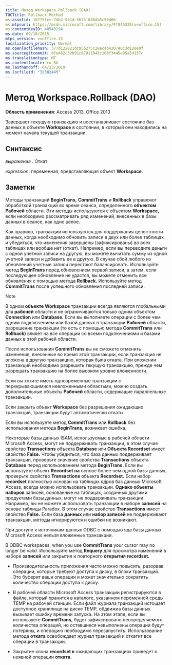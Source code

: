 ```yaml
---
title: Метод Workspace.Rollback (DAO)
TOCTitle: Rollback Method
ms:assetid: 10775fcc-7db2-9e14-5625-048db5c50466
ms:mtpsurl: https://msdn.microsoft.com/library/Ff845335(v=office.15)
ms:contentKeyID: 48543294
ms.date: 09/18/2015
mtps_version: v=office.15
localization_priority: Normal
ms.openlocfilehash: 377d122821dc95b275c28ecab420748c3d120e0f
ms.sourcegitcommit: 8fe462c32b91c87911942c188f3445e85a54137c
ms.translationtype: MT
ms.contentlocale: ru-RU
ms.lasthandoff: 04/23/2019
ms.locfileid: "32302445"
---
```

# <a name="workspacerollback-method-dao"></a>Метод Workspace.Rollback (DAO)

**Область применения**: Access 2013, Office 2013

Завершает текущую транзакцию и восстанавливает состояние баз данных в объекте **Workspace** в состоянии, в который они находились на момент начала текущей транзакции.

## <a name="syntax"></a>Синтаксис

*выражение .* Откат

*expression*: переменная, представляющая объект **Workspace**.

## <a name="remarks"></a>Заметки

Методы транзакций **BeginTrans,** **CommitTrans** и **Rollback** управляют обработкой транзакций во время сеанса, определенного **объектом Рабочей** области. Эти методы используются с объектом **Workspace,** если необходимо рассматривать ряд изменений, внесенных в базы данных в сеансе, как одно целое.

Как правило, транзакции используются для поддержания целостности данных, когда необходимо обновить записи в двух или более таблицах и убедиться, что изменения завершены (зафиксированы) во всех таблицах или вообще нет (откат). Например, если вы переводите деньги с одной учетной записи на другую, вы можете вычитать сумму из одной учетной записи и добавить ее в другую. В случае сбой любого из обновлений учетные записи перестают балансировать. Используйте метод **BeginTrans** перед обновлением первой записи, а затем, если последующее обновление не удастся, вы можете отменить все обновления с помощью метода **Rollback.** Используйте метод **CommitTrans** после успешного обновления последней записи.

> [!NOTE]
> В одном **объекте Workspace** транзакции всегда являются глобальными для **рабочей** области и не ограничиваются только одним объектом **Connection** или **Database.** Если вы выполняете операции с более чем одним подключением или базой данных в транзакции **Рабочей** области, разрешение транзакции (то есть с помощью метода **CommitTrans** или **Rollback)** влияет на все операции со всеми подключениями и базами данных в этой рабочей области.

После использования **CommitTrans** вы не сможете отменить изменения, внесенные во время этой транзакции, если транзакция не вложена в другую транзакцию, которая была отката. При вложении транзакций необходимо разрешить текущую транзакцию, прежде чем разрешать транзакцию на более высоком уровне вложенности.

Если вы хотите иметь одновременные транзакции с перекрывающимися невложенными областьми, можно создать дополнительные объекты **Рабочей** области, содержащие параллельные транзакции.

Если закрыть объект **Workspace** без разрешения ожидающих транзакций, транзакции будут автоматически откаты.

Если вы используете метод **CommitTrans** или **Rollback** без использования метода **BeginTrans,** возникает ошибка.

Некоторые базы данных ISAM, используемые в рабочей области Microsoft Access, могут не поддерживать транзакции, в этом случае свойство **Transactions** объекта **Database** или **Объекта Recordset** имеет свойство **False.** Чтобы убедиться, что база данных поддерживает транзакции, проверьте значение свойства **Transactions** объекта **Database** перед использованием метода **BeginTrans.** Если вы используете объект **Recordset на** основе более чем одной базы данных, проверьте свойство **Transactions** объекта **Recordset.** Если набор **recordset** полностью основан на таблицах ядров баз данных Microsoft Access, всегда можно использовать транзакции. **Однако объекты наборов** записей, основанные на таблицах, созданных другими продуктами базы данных, могут не поддерживать транзакции. Например, вы не можете использовать транзакции в наборе **записей** на основе таблицы Paradox. В этом случае свойство **Transactions** имеет свойство **False.** Если база **данных** или **набор записей** не поддерживают транзакции, методы игнорируются и ошибки не возникают.

При доступе к источникам данных ODBC с помощью яда базы данных Microsoft Access нельзя вложенные транзакции.

В ODBC workspaces, when you use **CommitTrans** your cursor may no longer be valid. Используйте метод **Requery** для просмотра изменений в наборе **записей** или закрытия и повторного **открытия recordset.**

- Производительность приложения часто можно повысить, разорвав операции, которые требуют доступа к диску, в блоки транзакций. Это буферит ваши операции и может значительно сократить количество операций доступа к диску.

- В рабочей области Microsoft Access транзакции регистрируются в файле, который хранится в каталоге, указанном переменной среды TEMP на рабочей станции. Если файл журнала транзакций истощает доступное хранилище на диске TEMP, обдвижка базы данных вызывает ошибку времени запуска. На этом этапе, если вы используете **CommitTrans,** будет зафиксировано неопределяемого количества операций, но оставшиеся невыполнены операции будут потеряны, и операцию необходимо перезапустить. Использование метода **отката** освобождает журнал транзакций и откатит все операции в транзакции.

- Закрытие клона **recordset в** ожидающих транзакциях приведет к неявной операции **отката.**

